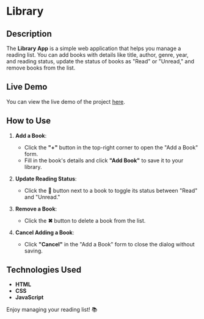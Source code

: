 # Library

## Description  
The **Library App** is a simple web application that helps you manage a reading list. You can add books with details like title, author, genre, year, and reading status, update the status of books as "Read" or "Unread," and remove books from the list.  

## Live Demo  
You can view the live demo of the project [here](https://andkymon.github.io/library/).  

## How to Use  
1. **Add a Book**:  
   - Click the **"+"** button in the top-right corner to open the "Add a Book" form.  
   - Fill in the book's details and click **"Add Book"** to save it to your library.  

2. **Update Reading Status**:  
   - Click the **📖** button next to a book to toggle its status between "Read" and "Unread."  

3. **Remove a Book**:  
   - Click the **✖** button to delete a book from the list.  

4. **Cancel Adding a Book**:  
   - Click **"Cancel"** in the "Add a Book" form to close the dialog without saving.  

## Technologies Used  
- **HTML**
- **CSS**
- **JavaScript**

Enjoy managing your reading list! 📚  